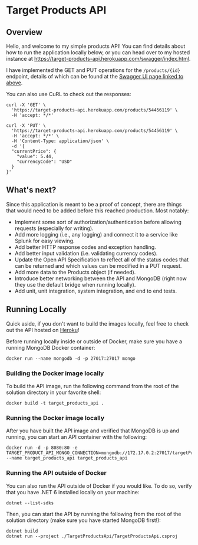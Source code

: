 # Target Products API

## Overview

Hello, and welcome to my simple products API!
You can find details about how to run the application locally below, or you can head over to my hosted instance at https://target-products-api.herokuapp.com/swagger/index.html.

I have implemented the GET and PUT operations for the `/products/{id}` endpoint, details of which can be found at the [Swagger UI page linked to above](https://target-products-api.herokuapp.com/swagger/index.html).

You can also use CuRL to check out the responses:

```
curl -X 'GET' \
  'https://target-products-api.herokuapp.com/products/54456119' \
  -H 'accept: */*'
```

```
curl -X 'PUT' \
  'https://target-products-api.herokuapp.com/products/54456119' \
  -H 'accept: */*' \
  -H 'Content-Type: application/json' \
  -d '{
  "currentPrice": {
    "value": 5.44,
    "currencyCode": "USD"
  }
}'
```

## What's next?

Since this application is meant to be a proof of concept, there are things that would need to be added before this reached production.
Most notably:
* Implement some sort of authorization/authentication before allowing requests (especially for writing).
* Add more logging (i.e., any logging) and connect it to a service like Splunk for easy viewing.
* Add better HTTP response codes and exception handling.
* Add better input validation (i.e. validating currency codes).
* Update the Open API Specification to reflect all of the status codes that can be returned and which values can be modified in a PUT request.
* Add more data to the Products object (if needed).
* Introduce better networking between the API and MongoDB (right now they use the default bridge when running locally).
* Add unit, unit integration, system integration, and end to end tests.

## Running Locally

Quick aside, if you don't want to build the images locally, feel free to check out the API hosted on [Heroku](https://target-products-api.herokuapp.com/swagger/index.html)! 

Before running locally inside or outside of Docker, make sure you have a running MongoDB Docker container:

```
docker run --name mongodb -d -p 27017:27017 mongo
```

### Building the Docker image locally

To build the API image, run the following command from the root of the solution directory in your favorite shell:

```
docker build -t target_products_api .
```

### Running the Docker image locally

After you have built the API image and verified that MongoDB is up and running, you can start an API container with the following:

```
docker run -d -p 8080:80 -e TARGET_PRODUCT_API_MONGO_CONNECTION=mongodb://172.17.0.2:27017/targetProductPriceDb --name target_products_api target_products_api
```

### Running the API outside of Docker

You can also run the API outside of Docker if you would like. To do so, verify that you have .NET 6 installed locally on your machine:

```
dotnet --list-sdks
```

Then, you can start the API by running the following from the root of the solution directory (make sure you have started MongoDB first!):

```
dotnet build
dotnet run --project ./TargetProductsApi/TargetProductsApi.csproj
```
